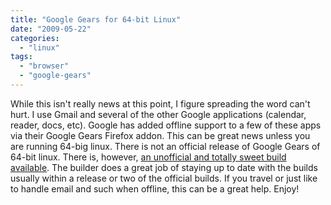 ```yaml
---
title: "Google Gears for 64-bit Linux"
date: "2009-05-22"
categories: 
  - "linux"
tags: 
  - "browser"
  - "google-gears"
---
```


While this isn't really news at this point, I figure spreading the word can't hurt. I use Gmail and several of the other Google applications (calendar, reader, docs, etc). Google has added offline support to a few of these apps via their Google Gears Firefox addon. This can be great news unless you are running 64-big linux. There is not an official release of Google Gears of 64-bit linux. There is, however, [an unofficial and totally sweet build available](http://tinyurl.com/gears64 "Google Gears 64 for Linux"). The builder does a great job of staying up to date with the builds usually within a release or two of the official builds. If you travel or just like to handle email and such when offline, this can be a great help. Enjoy!
